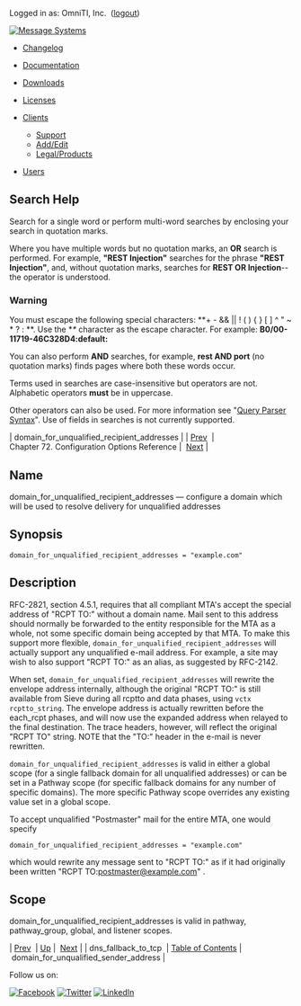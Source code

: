Logged in as: OmniTI, Inc.  ([logout](https://support.messagesystems.com/logout.php))

[![Message Systems](https://support.messagesystems.com/images/ms-white205.png)](https://support.messagesystems.com/start.php) 

*   [Changelog](https://support.messagesystems.com/start.php?show=changelog)
*   [Documentation](https://support.messagesystems.com/docs/)
*   [Downloads](https://support.messagesystems.com/start.php)

*   [Licenses](https://support.messagesystems.com/license_summary.php)
*   <a href="">Clients</a>
    *   [Support](https://support.messagesystems.com/cs.php)
    *   [Add/Edit](https://support.messagesystems.com/edit_client.php)
    *   [Legal/Products](https://support.messagesystems.com/edit_products.php)
*   [Users](https://support.messagesystems.com/edit_customer.php)

## Search Help

Search for a single word or perform multi-word searches by enclosing your search in quotation marks.

Where you have multiple words but no quotation marks, an **OR** search is performed. For example, **"REST Injection"** searches for the phrase **"REST Injection"**, and, without quotation marks, searches for **REST OR Injection**--the operator is understood.

### Warning

You must escape the following special characters: **+ - && || ! ( ) { } [ ] ^ " ~ * ? : \**. Use the **\** character as the escape character. For example: **B0/00-11719-46C328D4\:default\:**

You can also perform **AND** searches, for example, **rest AND port** (no quotation marks) finds pages where both these words occur.

Terms used in searches are case-insensitive but operators are not. Alphabetic operators **must** be in uppercase.

Other operators can also be used. For more information see "[Query Parser Syntax](https://lucene.apache.org/core/old_versioned_docs/versions/3_0_0/queryparsersyntax.html)". Use of fields in searches is not currently supported.

| domain_for_unqualified_recipient_addresses |
| [Prev](conf.ref.dns_fallback_to_tcp.php)  | Chapter 72. Configuration Options Reference |  [Next](conf.ref.domain_for_unqualified_sender_address.php) |

<a name="conf.ref.domain_for_unqualified_recipient_addresses"></a>
## Name

domain_for_unqualified_recipient_addresses — configure a domain which will be used to resolve delivery for unqualified addresses

## Synopsis

`domain_for_unqualified_recipient_addresses = "example.com"`

<a name="idp24421712"></a>
## Description

RFC-2821, section 4.5.1, requires that all compliant MTA's accept the special address of "RCPT TO:<postmaster>" without a domain name. Mail sent to this address should normally be forwarded to the entity responsible for the MTA as a whole, not some specific domain being accepted by that MTA. To make this support more flexible, `domain_for_unqualified_recipient_addresses` will actually support any unqualified e-mail address. For example, a site may wish to also support "RCPT TO:<abuse>" as an alias, as suggested by RFC-2142.

When set, `domain_for_unqualified_recipient_addresses` will rewrite the envelope address internally, although the original "RCPT TO:" is still available from Sieve during all rcptto and data phases, using `vctx rcptto_string`. The envelope address is actually rewritten before the each_rcpt phases, and will now use the expanded address when relayed to the final destination. The trace headers, however, will reflect the original "RCPT TO" string. NOTE that the "TO:" header in the e-mail is never rewritten.

`domain_for_unqualified_recipient_addresses` is valid in either a global scope (for a single fallback domain for all unqualified addresses) or can be set in a Pathway scope (for specific fallback domains for any number of specific domains). The more specific Pathway scope overrides any existing value set in a global scope.

To accept unqualified "Postmaster" mail for the entire MTA, one would specify

`domain_for_unqualified_recipient_addresses = "example.com"`

which would rewrite any message sent to "RCPT TO:<postmaster>" as if it had originally been written "RCPT TO:<postmaster@example.com>" .

<a name="idp24429456"></a>
## Scope

domain_for_unqualified_recipient_addresses is valid in pathway, pathway_group, global, and listener scopes.

| [Prev](conf.ref.dns_fallback_to_tcp.php)  | [Up](config.options.ref.php) |  [Next](conf.ref.domain_for_unqualified_sender_address.php) |
| dns_fallback_to_tcp  | [Table of Contents](index.php) |  domain_for_unqualified_sender_address |

Follow us on:

[![Facebook](https://support.messagesystems.com/images/icon-facebook.png)](http://www.facebook.com/messagesystems) [![Twitter](https://support.messagesystems.com/images/icon-twitter.png)](http://twitter.com/#!/MessageSystems) [![LinkedIn](https://support.messagesystems.com/images/icon-linkedin.png)](http://www.linkedin.com/company/message-systems)